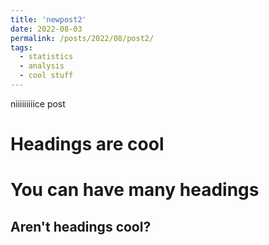 ```yaml
---
title: 'newpost2'
date: 2022-08-03
permalink: /posts/2022/08/post2/
tags:
  - statistics
  - analysis
  - cool stuff
---
```


niiiiiiiiice post

Headings are cool
======

You can have many headings
======

Aren't headings cool?
------
